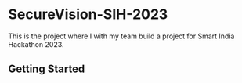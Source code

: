 # SecureVision-SIH-2023
This is the project where I with my team build a project for Smart India Hackathon 2023.

## Getting Started


